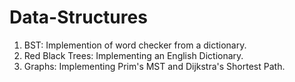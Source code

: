 # Data-Structures
1. BST: Implemention of word checker from a dictionary.
2. Red Black Trees: Implementing an English Dictionary.
3. Graphs: Implementing Prim's MST and Dijkstra's Shortest Path.

